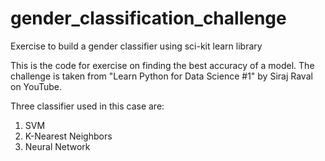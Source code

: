 # gender_classification_challenge
Exercise to build a gender classifier using sci-kit learn library

This is the code for exercise on finding the best accuracy of a model. The challenge is taken from "Learn Python for Data Science #1" by Siraj Raval on YouTube.

Three classifier used in this case are:
1. SVM
2. K-Nearest Neighbors
3. Neural Network


